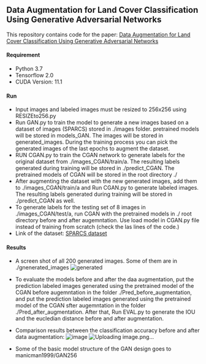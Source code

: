 ## Data Augmentation for Land Cover Classification Using Generative Adversarial Networks
This repository contains code for the paper: [Data Augmentation for Land Cover Classification Using Generative Adversarial Networks](https://github.com/csmember/data_aug)

#### Requirement
- Python 3.7
- Tensorflow 2.0
- CUDA Version: 11.1

#### Run
- Input images and labeled images must be resized to 256x256 using RESIZEto256.py
- Run GAN.py to train the model to generate a new images based on a dataset of images (SPARCS) stored in ./images folder. pretrained models will be stored in models_GAN. The images will be stored in generated_images. During the training process you can pick the generated images of the last epochs to augment the dataset.
- RUN CGAN.py to train the CGAN network to generate labels for the original dataset from ./images_CGAN/train/a. The resulting labels generated during training will be stored in ./predict_CGAN. The pretrained models of CGAN will be stored in the root directory ./
- After augmenting the dataset with the new generated images, add them to ./images_CGAN/train/a and Run CGAN.py to generate labeled images. The resulting labels generated during training will be stored in ./predict_CGAN as well.
- To generate labels for the testing set of 8 images in ./images_CGAN/test/a, run CGAN with the pretrained models in ./ root directory before and after augemntation. Use load model in CGAN.py file instead of training from scratch (check the las lines of the code.)
- Link of the dataset:
[SPARCS dataset](https://www.usgs.gov/core-science-systems/nli/landsat/spatial-procedures-automated-removal-cloud-and-shadow-sparcs)


#### Results
- A screen shot of all 200 generated images. Some of them are in ./gnenerated_images
![generated](https://user-images.githubusercontent.com/50513215/118514193-a6d39a80-b734-11eb-8894-bfd2e887ce8e.PNG)

- To evaluate the models before and after the daa augmentation, put the prediction labeled images generated using the pretrained model of the CGAN before augemntation in the folder ./Pred_before_augmentation, and put the prediction labeled images generated using the pretrained model of the CGAN sfter augemntation in the folder ./Pred_after_augmentation. After that, Run EVAL.py to generate the IOU and the eucledian distance before and after augmentation.

- Comparison results between the classification accuracy before and after data augmentation:
![image](https://user-images.githubusercontent.com/50513215/120845252-73807080-c568-11eb-8884-648ff34cead3.png)
![Uploading image.png…]()




- Some of the basic model structure of the GAN design goes to manicman1999/GAN256 

